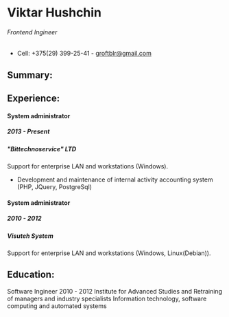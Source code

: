 # Viktar Hushchin

###### Frontend Ingineer

- Cell: +375(29) 399-25-41 - [groftblr@gmail.com](mailto:groftblr@gmail.com)

## Summary:

## Experience:

#### System administrator

##### 2013 - Present

##### "Bittechnoservice" LTD

Support for enterprise LAN and workstations (Windows).

- Development and maintenance of internal activity accounting system (PHP, JQuery, PostgreSql)

#### System administrator

##### 2010 - 2012

##### Visuteh System

Support for enterprise LAN and workstations (Windows, Linux(Debian)).

## Education:

Software Ingineer
2010 - 2012
Institute for Advanced Studies and Retraining of managers and industry specialists
Information technology, software computing and automated systems
